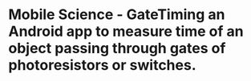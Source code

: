 # Mobile Science - GateTiming an Android app to measure time of an object passing through gates of photoresistors or switches.
